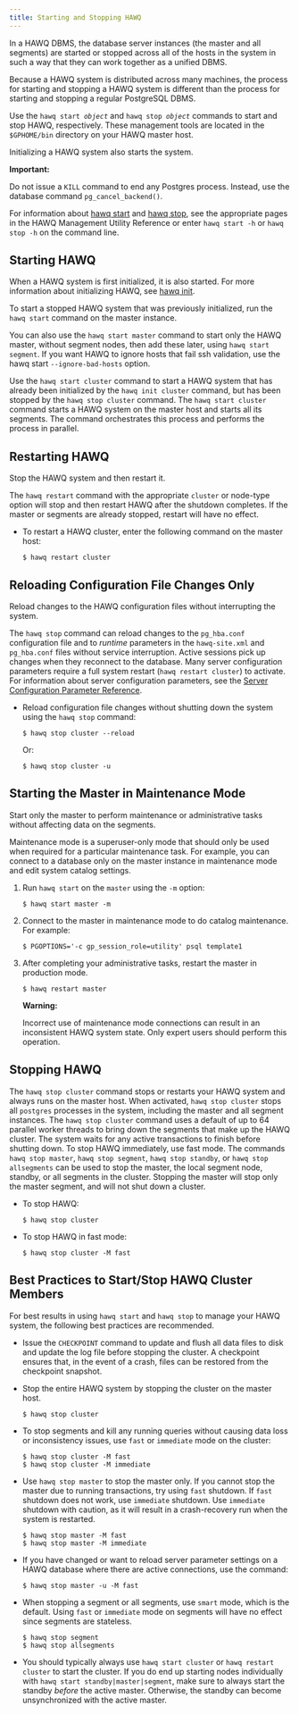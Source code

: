 ```yaml
---
title: Starting and Stopping HAWQ
---
```


<!--
Licensed to the Apache Software Foundation (ASF) under one
or more contributor license agreements.  See the NOTICE file
distributed with this work for additional information
regarding copyright ownership.  The ASF licenses this file
to you under the Apache License, Version 2.0 (the
"License"); you may not use this file except in compliance
with the License.  You may obtain a copy of the License at

  http://www.apache.org/licenses/LICENSE-2.0

Unless required by applicable law or agreed to in writing,
software distributed under the License is distributed on an
"AS IS" BASIS, WITHOUT WARRANTIES OR CONDITIONS OF ANY
KIND, either express or implied.  See the License for the
specific language governing permissions and limitations
under the License.
-->

In a HAWQ DBMS, the database server instances \(the master and all segments\) are started or stopped across all of the hosts in the system in such a way that they can work together as a unified DBMS.

Because a HAWQ system is distributed across many machines, the process for starting and stopping a HAWQ system is different than the process for starting and stopping a regular PostgreSQL DBMS.

Use the `hawq start `*`object`* and `hawq stop `*`object`* commands to start and stop HAWQ, respectively. These management tools are located in the `$GPHOME/bin` directory on your HAWQ master host. 

Initializing a HAWQ system also starts the system.

**Important:**

Do not issue a `KILL` command to end any Postgres process. Instead, use the database command `pg_cancel_backend()`.

For information about [hawq start](../reference/cli/admin_utilities/hawqstart.html) and [hawq stop](../reference/cli/admin_utilities/hawqstop/index.html), see the appropriate pages in the HAWQ Management Utility Reference or enter `hawq start -h` or `hawq stop -h` on the command line.


## Starting HAWQ <a id="task_hkd_gzv_fp"></a>

When a HAWQ system is first initialized, it is also started. For more information about initializing HAWQ, see [hawq init](../reference/cli/admin_utilities/hawqinit/index.html). 

To start a stopped HAWQ system that was previously initialized, run the `hawq start` command on the master instance.

You can also use the `hawq start master` command to start only the HAWQ master, without segment nodes, then add these later, using `hawq start segment`. If you want HAWQ to ignore hosts that fail ssh validation, use the hawq start `--ignore-bad-hosts` option. 

Use the `hawq start cluster` command to start a HAWQ system that has already been initialized by the `hawq init cluster` command, but has been stopped by the `hawq stop cluster` command. The `hawq start cluster` command starts a HAWQ system on the master host and starts all its segments. The command orchestrates this process and performs the process in parallel.


## Restarting HAWQ <a id="task_gpdb_restart"></a>

Stop the HAWQ system and then restart it.

The `hawq restart` command with the appropriate `cluster` or node-type option will stop and then restart HAWQ after the shutdown completes. If the master or segments are already stopped, restart will have no effect.

-   To restart a HAWQ cluster, enter the following command on the master host:

    ```shell
    $ hawq restart cluster
    ```


## Reloading Configuration File Changes Only <a id="task_upload_config"></a>

Reload changes to the HAWQ configuration files without interrupting the system.

The `hawq stop` command can reload changes to the `pg_hba.conf `configuration file and to *runtime* parameters in the `hawq-site.xml` and `pg_hba.conf` files without service interruption. Active sessions pick up changes when they reconnect to the database. Many server configuration parameters require a full system restart \(`hawq restart cluster`\) to activate. For information about server configuration parameters, see the [Server Configuration Parameter Reference](../reference/guc/guc_config/index.html).

-   Reload configuration file changes without shutting down the system using the `hawq stop` command:

    ```shell
    $ hawq stop cluster --reload
    ```
    
    Or:

    ```shell
    $ hawq stop cluster -u
    ```
    

## Starting the Master in Maintenance Mode <a id="task_maint_mode"></a>

Start only the master to perform maintenance or administrative tasks without affecting data on the segments.

Maintenance mode is a superuser-only mode that should only be used when required for a particular maintenance task. For example, you can connect to a database only on the master instance in maintenance mode and edit system catalog settings.

1.  Run `hawq start` on the `master` using the `-m` option:

    ```shell
    $ hawq start master -m
    ```

2.  Connect to the master in maintenance mode to do catalog maintenance. For example:

    ```shell
    $ PGOPTIONS='-c gp_session_role=utility' psql template1
    ```
3.  After completing your administrative tasks, restart the master in production mode. 

    ```shell
    $ hawq restart master 
    ```

    **Warning:**

    Incorrect use of maintenance mode connections can result in an inconsistent HAWQ system state. Only expert users should perform this operation.


## Stopping HAWQ <a id="task_gpdb_stop"></a>

The `hawq stop cluster` command stops or restarts your HAWQ system and always runs on the master host. When activated, `hawq stop cluster` stops all `postgres` processes in the system, including the master and all segment instances. The `hawq stop cluster` command uses a default of up to 64 parallel worker threads to bring down the segments that make up the HAWQ cluster. The system waits for any active transactions to finish before shutting down. To stop HAWQ immediately, use fast mode. The commands `hawq stop master`, `hawq stop segment`, `hawq stop standby`, or `hawq stop allsegments` can be used to stop the master, the local segment node, standby, or all segments in the cluster. Stopping the master will stop only the master segment, and will not shut down a cluster.

-   To stop HAWQ:

    ```shell
    $ hawq stop cluster
    ```

-   To stop HAWQ in fast mode:

    ```shell
    $ hawq stop cluster -M fast
    ```


## Best Practices to Start/Stop HAWQ Cluster Members <a id="task_tx4_bl3_h5"></a>

For best results in using `hawq start` and `hawq stop` to manage your HAWQ system, the following best practices are recommended.

-   Issue the `CHECKPOINT` command to update and flush all data files to disk and update the log file before stopping the cluster. A checkpoint ensures that, in the event of a crash, files can be restored from the checkpoint snapshot.

-   Stop the entire HAWQ system by stopping the cluster on the master host. 

    ```shell
    $ hawq stop cluster
    ```

-   To stop segments and kill any running queries without causing data loss or inconsistency issues, use `fast` or `immediate` mode on the cluster:

    ```shell
    $ hawq stop cluster -M fast
    $ hawq stop cluster -M immediate
    ```

-   Use `hawq stop master` to stop the master only. If you cannot stop the master due to running transactions, try using `fast` shutdown. If `fast` shutdown does not work, use `immediate` shutdown. Use `immediate` shutdown with caution, as it will result in a crash-recovery run when the system is restarted.

	```shell
    $ hawq stop master -M fast
    $ hawq stop master -M immediate
    ```
-   If you have changed or want to reload server parameter settings on a HAWQ database where there are active connections, use the command:


	```shell
    $ hawq stop master -u -M fast 
    ```   

-   When stopping a segment or all segments, use `smart` mode, which is the default. Using `fast` or `immediate` mode on segments will have no effect since segments are stateless.

    ```shell
    $ hawq stop segment
    $ hawq stop allsegments
    ```
-	You should typically always use `hawq start cluster` or `hawq restart cluster` to start the cluster. If you do end up starting nodes individually with `hawq start standby|master|segment`, make sure to always start the standby *before* the active master. Otherwise, the standby can become unsynchronized with the active master.
